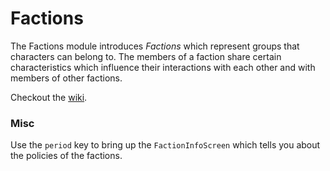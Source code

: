 # Factions
The Factions module introduces *Factions* which represent groups that characters can belong to. The members of a faction share certain characteristics which influence their interactions with each other and with members of other factions.

Checkout the [wiki](https://github.com/niksoc/Factions/wiki).

### Misc
Use the `period` key to bring up the `FactionInfoScreen` which tells you about the policies of the factions.



